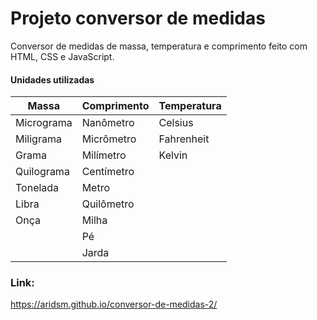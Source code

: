 # Projeto conversor de medidas

Conversor de medidas de massa, temperatura e comprimento feito com HTML, CSS e JavaScript. 

#### Unidades utilizadas

| Massa | Comprimento | Temperatura |
|-|-|-|
|Micrograma|Nanômetro|Celsius|
|Miligrama|Micrômetro|Fahrenheit|
|Grama|Milímetro|Kelvin|
|Quilograma|Centímetro||
|Tonelada|Metro||
|Libra|Quilômetro||
|Onça|Milha||
||Pé||
||Jarda||

### Link:

https://aridsm.github.io/conversor-de-medidas-2/
